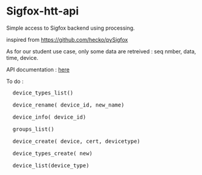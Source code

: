 # Sigfox-htt-api

Simple access to Sigfox backend using processing.

inspired from https://github.com/hecko/pySigfox

As for our student use case, only some data are retreived : seq nmber, data, time, device.

API documentation : [here](https://support.sigfox.com/apidocs)

To do : 
<pre>
  device_types_list()

  device_rename( device_id, new_name)

  device_info( device_id)

  groups_list()

  device_create( device, cert, devicetype)

  device_types_create( new)

  device_list(device_type)

</pre>
